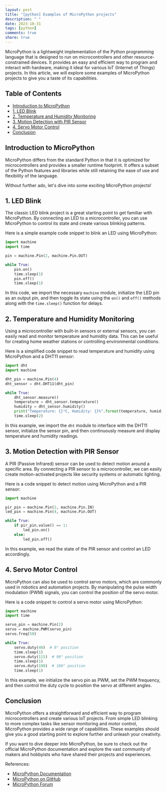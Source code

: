 ```yaml
---
layout: post
title: "[python] Examples of MicroPython projects"
description: " "
date: 2023-10-31
tags: [python]
comments: true
share: true
---
```


MicroPython is a lightweight implementation of the Python programming language that is designed to run on microcontrollers and other resource-constrained devices. It provides an easy and efficient way to program and interact with hardware, making it ideal for various IoT (Internet of Things) projects. In this article, we will explore some examples of MicroPython projects to give you a taste of its capabilities.

## Table of Contents

- [Introduction to MicroPython](#introduction-to-micropython)
- [1. LED Blink](#1-led-blink)
- [2. Temperature and Humidity Monitoring](#2-temperature-and-humidity-monitoring)
- [3. Motion Detection with PIR Sensor](#3-motion-detection-with-pir-sensor)
- [4. Servo Motor Control](#4-servo-motor-control)
- [Conclusion](#conclusion)

## Introduction to MicroPython

MicroPython differs from the standard Python in that it is optimized for microcontrollers and provides a smaller runtime footprint. It offers a subset of the Python features and libraries while still retaining the ease of use and flexibility of the language.

Without further ado, let's dive into some exciting MicroPython projects!

## 1. LED Blink

The classic LED blink project is a great starting point to get familiar with MicroPython. By connecting an LED to a microcontroller, you can use MicroPython to control its state and create various blinking patterns.

Here is a simple example code snippet to blink an LED using MicroPython:

```python
import machine
import time

pin = machine.Pin(2, machine.Pin.OUT)

while True:
    pin.on()
    time.sleep(1)
    pin.off()
    time.sleep(1)
```

In this code, we import the necessary `machine` module, initialize the LED pin as an output pin, and then toggle its state using the `on()` and `off()` methods along with the `time.sleep()` function for delays.

## 2. Temperature and Humidity Monitoring

Using a microcontroller with built-in sensors or external sensors, you can easily read and monitor temperature and humidity data. This can be useful for creating home weather stations or controlling environmental conditions.

Here is a simplified code snippet to read temperature and humidity using MicroPython and a DHT11 sensor:

```python
import dht
import machine

dht_pin = machine.Pin(4)
dht_sensor = dht.DHT11(dht_pin)

while True:
    dht_sensor.measure()
    temperature = dht_sensor.temperature()
    humidity = dht_sensor.humidity()
    print("Temperature: {}°C, Humidity: {}%".format(temperature, humidity))
    time.sleep(2)
```

In this example, we import the `dht` module to interface with the DHT11 sensor, initialize the sensor pin, and then continuously measure and display temperature and humidity readings.

## 3. Motion Detection with PIR Sensor

A PIR (Passive Infrared) sensor can be used to detect motion around a specific area. By connecting a PIR sensor to a microcontroller, we can easily create motion-activated projects like security systems or automatic lighting.

Here is a code snippet to detect motion using MicroPython and a PIR sensor:

```python
import machine

pir_pin = machine.Pin(2, machine.Pin.IN)
led_pin = machine.Pin(4, machine.Pin.OUT)

while True:
    if pir_pin.value() == 1:
        led_pin.on()
    else:
        led_pin.off()
```

In this example, we read the state of the PIR sensor and control an LED accordingly.

## 4. Servo Motor Control

MicroPython can also be used to control servo motors, which are commonly used in robotics and automation projects. By manipulating the pulse width modulation (PWM) signals, you can control the position of the servo motor.

Here is a code snippet to control a servo motor using MicroPython:

```python
import machine
import time

servo_pin = machine.Pin(2)
servo = machine.PWM(servo_pin)
servo.freq(50)

while True:
    servo.duty(40)  # 0° position
    time.sleep(1)
    servo.duty(115)  # 90° position
    time.sleep(1)
    servo.duty(190)  # 180° position
    time.sleep(1)
```

In this example, we initialize the servo pin as PWM, set the PWM frequency, and then control the duty cycle to position the servo at different angles.

## Conclusion

MicroPython offers a straightforward and efficient way to program microcontrollers and create various IoT projects. From simple LED blinking to more complex tasks like sensor monitoring and motor control, MicroPython provides a wide range of capabilities. These examples should give you a good starting point to explore further and unleash your creativity.

If you want to dive deeper into MicroPython, be sure to check out the official MicroPython documentation and explore the vast community of makers and hobbyists who have shared their projects and experiences.

References:
- [MicroPython Documentation](https://docs.micropython.org)
- [MicroPython on GitHub](https://github.com/micropython/micropython)
- [MicroPython Forum](https://forum.micropython.org)